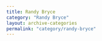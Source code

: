 ```yaml
---
title: Randy Bryce
category: "Randy Bryce"
layout: archive-categories
permalink: "category/randy-bryce"
---
```

